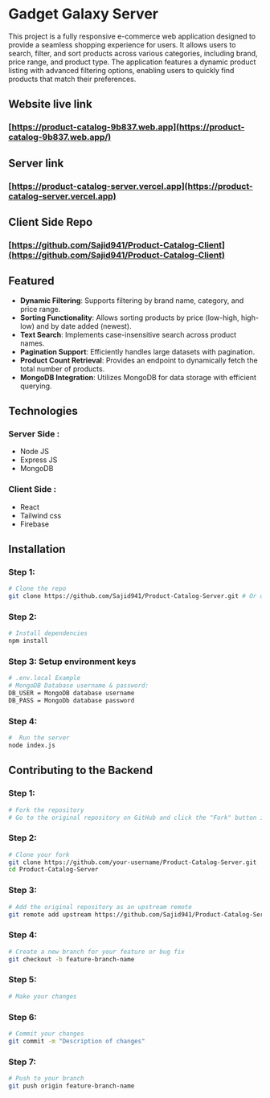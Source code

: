 # Gadget Galaxy Server

This project is a fully responsive e-commerce web application designed to provide a seamless shopping experience for users. It allows users to search, filter, and sort products across various categories, including brand, price range, and product type. The application features a dynamic product listing with advanced filtering options, enabling users to quickly find products that match their preferences.

## Website live link
### [https://product-catalog-9b837.web.app](https://product-catalog-9b837.web.app/)

## Server link
### [https://product-catalog-server.vercel.app](https://product-catalog-server.vercel.app)

## Client Side Repo
### [https://github.com/Sajid941/Product-Catalog-Client](https://github.com/Sajid941/Product-Catalog-Client)

## Featured

- **Dynamic Filtering**: Supports filtering by brand name, category, and price range.
- **Sorting Functionality**: Allows sorting products by price (low-high, high-low) and by date added (newest).
- **Text Search**: Implements case-insensitive search across product names.
- **Pagination Support**: Efficiently handles large datasets with pagination.
- **Product Count Retrieval**: Provides an endpoint to dynamically fetch the total number of products.
- **MongoDB Integration**: Utilizes MongoDB for data storage with efficient querying.

## Technologies

### Server Side :
- Node JS
- Express JS
- MongoDB

### Client Side : 
- React
- Tailwind css
- Firebase

## Installation

### Step 1:
```bash
# Clone the repo
git clone https://github.com/Sajid941/Product-Catalog-Server.git # Or download from github
```

### Step 2:
```bash
# Install dependencies
npm install
```
### Step 3: Setup environment keys
```bash
# .env.local Example
# MongoDB Database username & password:
DB_USER = MongoDB database username
DB_PASS = MongoDb database password
```

### Step 4:
```bash
#  Run the server
node index.js
```

## Contributing to the Backend

### Step 1:
```bash
# Fork the repository
# Go to the original repository on GitHub and click the "Fork" button in the upper right-hand corner.

```

### Step 2:
```bash
# Clone your fork
git clone https://github.com/your-username/Product-Catalog-Server.git
cd Product-Catalog-Server

```

### Step 3:
```bash
# Add the original repository as an upstream remote
git remote add upstream https://github.com/Sajid941/Product-Catalog-Server.git

```


### Step 4:
```bash
# Create a new branch for your feature or bug fix
git checkout -b feature-branch-name


```

### Step 5:
```bash
# Make your changes
```

### Step 6:
```bash
# Commit your changes
git commit -m "Description of changes"

```
### Step 7:
```bash
# Push to your branch
git push origin feature-branch-name


```